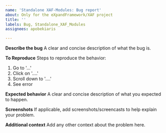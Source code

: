 ```yaml
---
name: 'Standalone XAF-Modules: Bug report'
about: Only for the eXpandFramework/XAF project
title: ''
labels: Bug, Standalone_XAF_Modules
assignees: apobekiaris

---
```


**Describe the bug**
A clear and concise description of what the bug is.

**To Reproduce**
Steps to reproduce the behavior:
1. Go to '...'
2. Click on '....'
3. Scroll down to '....'
4. See error

**Expected behavior**
A clear and concise description of what you expected to happen.

**Screenshots**
If applicable, add screenshots/screencasts to help explain your problem.

**Additional context**
Add any other context about the problem here.
